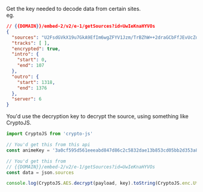 Get the key needed to decode data from certain sites.
<br>eg.
```json
// {{DOMAIN}}/embed-2/v2/e-1/getSources?id=UwIeKnaHYVOs
{
  "sources": "U2FsdGVkX19u7GkA9EfIm6wgZFYV1Jzm/TrBZhW++2draGCbFfJEvUcZdMnXpPXHIwKpxFisyvTG4wljFPYy8mq82k7YkUF80w0ifKXMcwGB0ZBxWUHK/dDFn1b2Z2TpJq36GcDUWWDn9MhgzJOin54vCJOoObP2Npn8i2YVjUQ=",
  "tracks": [ ],
  "encrypted": true,
  "intro": {
    "start": 0,
    "end": 107
  },
  "outro": {
    "start": 1318,
    "end": 1376
  },
  "server": 6
}
```

You'd use the decryption key to decrypt the source, using something like CryptoJS.

```ts
import CryptoJS from 'crypto-js'

// You'd get this from this api
const animeKey = '3a0cf595d561eeeabd847d86c2c5832dae13b853cd05bb2d353a82b3e90a46b5'

// You'd get this from
// {{DOMAIN}}/embed-2/v2/e-1/getSources?id=UwIeKnaHYVOs
const data = json.sources

console.log(CryptoJS.AES.decrypt(payload, key).toString(CryptoJS.enc.Utf8)) // Outputs: [{"file":"https://{{link}}.m3u8","type":"hls"}]

```